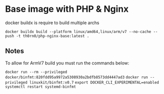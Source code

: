 # Base image with PHP & Nginx


docker buildx is require to build multiple archs

```docker buildx build --platform linux/amd64,linux/arm/v7 --no-cache --push -t th0rn0/php-nginx-base:latest .```

## Notes

To allow for ArmV7 build you must run the commands below:

```docker run --rm --privileged docker/binfmt:820fdd95a9972a5308930a2bdfb8573dd4447ad3```
```docker run --privileged linuxkit/binfmt:v0.7```
```export DOCKER_CLI_EXPERIMENTAL=enabled```
```systemctl restart systemd-binfmt```

